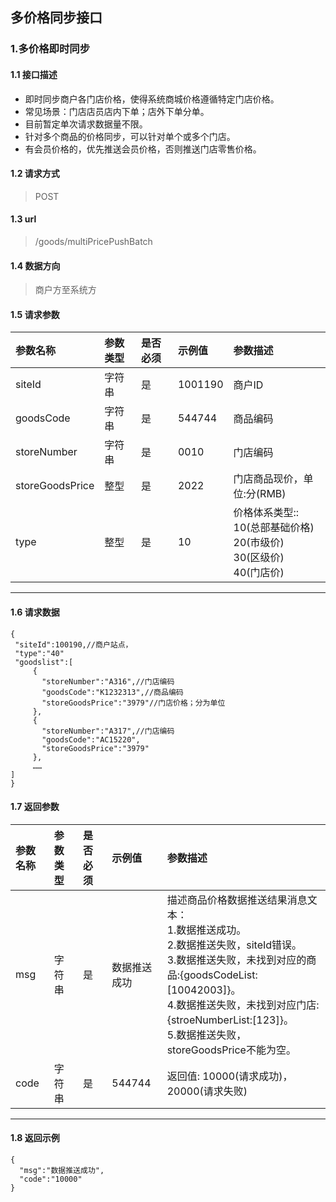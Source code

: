## 多价格同步接口
### 1.多价格即时同步
#### 1.1 接口描述
* 即时同步商户各门店价格，使得系统商城价格遵循特定门店价格。
* 常见场景：门店店员店内下单；店外下单分单。
* 目前暂定单次请求数据量不限。
* 针对多个商品的价格同步，可以针对单个或多个门店。
* 有会员价格的，优先推送会员价格，否则推送门店零售价格。
#### 1.2 请求方式
> POST
#### 1.3 url
> /goods/multiPricePushBatch
#### 1.4 数据方向
> 商户方至系统方
#### 1.5 请求参数
| 参数名称 | 参数类型 | 是否必须 | 示例值 | 参数描述  |
| :---         |     :---      |     :--- | :--- | :--- |
| siteId   | 字符串     | 是    | 1001190    | 商户ID |
| goodsCode   | 字符串    | 是    | 544744    | 商品编码 |
| storeNumber   | 字符串     | 是    | 0010   |门店编码|
| storeGoodsPrice   | 整型    | 是    | 2022   | 门店商品现价，单位:分(RMB) |
| type   | 整型    | 是    | 10   | 价格体系类型::<br/> 10(总部基础价格)<br/>20(市级价)<br/>30(区级价)<br/>40(门店价) |
--------------------- 
#### 1.6 请求数据
 ``` 
{
  "siteId":100190,//商户站点，
  "type":"40"
  "goodslist":[
      {
        "storeNumber":"A316",//门店编码
        "goodsCode":"K1232313",//商品编码
        "storeGoodsPrice":"3979"//门店价格；分为单位
      },
      {
        "storeNumber":"A317",//门店编码
        "goodsCode":"AC15220",
        "storeGoodsPrice":"3979"
      },
      ……
] 
}
```
#### 1.7 返回参数
| 参数名称 | 参数类型 | 是否必须 | 示例值 | 参数描述  |
| :---         |     :---      |     :--- | :--- | :--- |
| msg   | 字符串     | 是    | 数据推送成功    | 描述商品价格数据推送结果消息文本：<br/>1.数据推送成功。<br/>2.数据推送失败，siteId错误。<br/>3.数据推送失败，未找到对应的商品:{goodsCodeList:[10042003]}。<br/>4.数据推送失败，未找到对应门店:{stroeNumberList:[123]}。<br/>5.数据推送失败，storeGoodsPrice不能为空。<br/> |
| code   | 字符串    | 是    | 544744    | 返回值: 10000(请求成功)，20000(请求失败)|
--------------------- 
#### 1.8 返回示例
```
{
  "msg":"数据推送成功",
  "code":"10000"
}
```
